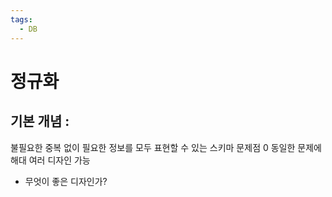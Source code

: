 ```yaml
---
tags:
  - DB
---
```


# 정규화
## 기본 개념 :
불필요한 중복 없이 필요한 정보를 모두 표현할 수 있는 스키마
문제점
0 동일한 문제에 해대 여러 디자인 가능
- 무엇이 좋은 디자인가?